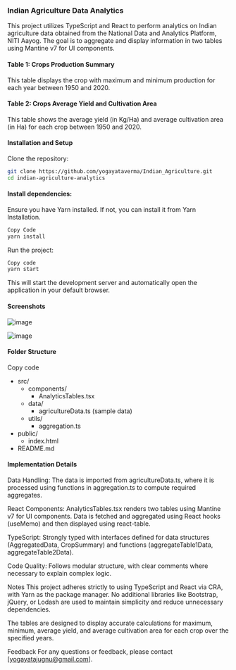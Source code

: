### **Indian Agriculture Data Analytics**

This project utilizes TypeScript and React to perform analytics on Indian agriculture data obtained from the National Data and Analytics Platform, NITI Aayog. The goal is to aggregate and display information in two tables using Mantine v7 for UI components.

#### **Table 1: Crops Production Summary**
This table displays the crop with maximum and minimum production for each year between 1950 and 2020.

#### **Table 2: Crops Average Yield and Cultivation Area**
This table shows the average yield (in Kg/Ha) and average cultivation area (in Ha) for each crop between 1950 and 2020.

#### **Installation and Setup**
Clone the repository:

```bash
git clone https://github.com/yogayataverma/Indian_Agriculture.git
cd indian-agriculture-analytics
```

#### **Install dependencies:**
Ensure you have Yarn installed. If not, you can install it from Yarn Installation.

```bash
Copy Code
yarn install
```
Run the project:

```bash
Copy code
yarn start
```
This will start the development server and automatically open the application in your default browser.

#### **Screenshots**
![image](https://github.com/yogayataverma/Indian_Agriculture/assets/63913693/fd24a5d0-182f-4aaa-b472-4018db743910)

![image](https://github.com/yogayataverma/Indian_Agriculture/assets/63913693/d77f918b-84d0-476a-b6bb-c0288b129a01)

#### **Folder Structure**
Copy code
- src/
  - components/
    - AnalyticsTables.tsx
  - data/
    - agricultureData.ts (sample data)
  - utils/
    - aggregation.ts
- public/
  - index.html
- README.md

#### **Implementation Details**
Data Handling: The data is imported from agricultureData.ts, where it is processed using functions in aggregation.ts to compute required aggregates.

React Components: AnalyticsTables.tsx renders two tables using Mantine v7 for UI components. Data is fetched and aggregated using React hooks (useMemo) and then displayed using react-table.

TypeScript: Strongly typed with interfaces defined for data structures (AggregatedData, CropSummary) and functions (aggregateTable1Data, aggregateTable2Data).

Code Quality: Follows modular structure, with clear comments where necessary to explain complex logic.

Notes
This project adheres strictly to using TypeScript and React via CRA, with Yarn as the package manager. No additional libraries like Bootstrap, jQuery, or Lodash are used to maintain simplicity and reduce unnecessary dependencies.

The tables are designed to display accurate calculations for maximum, minimum, average yield, and average cultivation area for each crop over the specified years.

Feedback
For any questions or feedback, please contact [yogayatajugnu@gmail.com].
